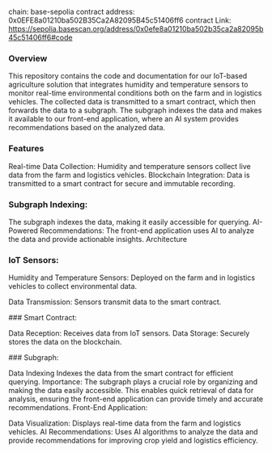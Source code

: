 chain: base-sepolia
contract address: 0x0EFE8a01210ba502B35Ca2A82095B45c51406ff6 
contract Link: https://sepolia.basescan.org/address/0x0efe8a01210ba502b35ca2a82095b45c51406ff6#code


### Overview
This repository contains the code and documentation for our IoT-based agriculture solution that integrates humidity and temperature sensors to monitor real-time environmental conditions both on the farm and in logistics vehicles. The collected data is transmitted to a smart contract, which then forwards the data to a subgraph. The subgraph indexes the data and makes it available to our front-end application, where an AI system provides recommendations based on the analyzed data.

### Features
Real-time Data Collection: Humidity and temperature sensors collect live data from the farm and logistics vehicles.
Blockchain Integration: Data is transmitted to a smart contract for secure and immutable recording.

### Subgraph Indexing: 
The subgraph indexes the data, making it easily accessible for querying.
AI-Powered Recommendations: The front-end application uses AI to analyze the data and provide actionable insights.
Architecture

### IoT Sensors:

Humidity and Temperature Sensors: 
Deployed on the farm and in logistics vehicles to collect environmental data.

Data Transmission: 
Sensors transmit data to the smart contract.

### Smart Contract:

Data Reception: Receives data from IoT sensors.
Data Storage: Securely stores the data on the blockchain.

### Subgraph:

Data Indexing
Indexes the data from the smart contract for efficient querying.
Importance: The subgraph plays a crucial role by organizing and making the data easily accessible. This enables quick retrieval of data for analysis, ensuring the front-end application can provide timely and accurate recommendations.
Front-End Application:

Data Visualization: Displays real-time data from the farm and logistics vehicles.
AI Recommendations: Uses AI algorithms to analyze the data and provide recommendations for improving crop yield and logistics efficiency.

